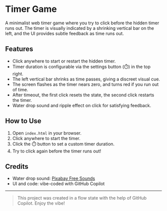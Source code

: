 # Timer Game

A minimalist web timer game where you try to click before the hidden timer runs out. The timer is visually indicated by a shrinking vertical bar on the left, and the UI provides subtle feedback as time runs out.

## Features
- Click anywhere to start or restart the hidden timer.
- Timer duration is configurable via the settings button (⏱️) in the top right.
- The left vertical bar shrinks as time passes, giving a discreet visual cue.
- The screen flashes as the timer nears zero, and turns red if you run out of time.
- After timeout, the first click resets the state, the second click restarts the timer.
- Water drop sound and ripple effect on click for satisfying feedback.

## How to Use
1. Open `index.html` in your browser.
2. Click anywhere to start the timer.
3. Click the ⏱️ button to set a custom timer duration.
4. Try to click again before the timer runs out!

## Credits
- Water drop sound: [Pixabay Free Sounds](https://pixabay.com/sound-effects/)
- UI and code: vibe-coded with GitHub Copilot

---

> This project was created in a flow state with the help of GitHub Copilot. Enjoy the vibe!
